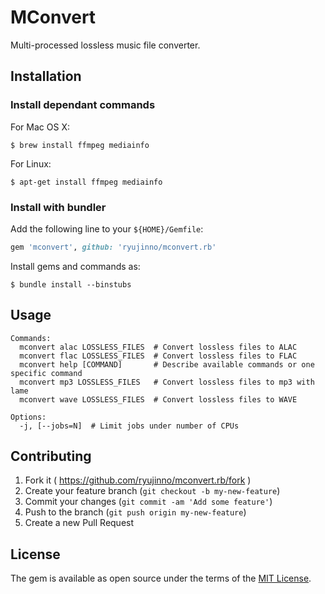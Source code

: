 # MConvert

Multi-processed lossless music file converter.

## Installation

### Install dependant commands

For Mac OS X:

```
$ brew install ffmpeg mediainfo
```

For Linux:

```
$ apt-get install ffmpeg mediainfo
```

### Install with bundler

Add the following line to your `${HOME}/Gemfile`:

```ruby
gem 'mconvert', github: 'ryujinno/mconvert.rb'
```

Install gems and commands as:

```
$ bundle install --binstubs
```

## Usage

```
Commands:
  mconvert alac LOSSLESS_FILES  # Convert lossless files to ALAC
  mconvert flac LOSSLESS_FILES  # Convert lossless files to FLAC
  mconvert help [COMMAND]       # Describe available commands or one specific command
  mconvert mp3 LOSSLESS_FILES   # Convert lossless files to mp3 with lame
  mconvert wave LOSSLESS_FILES  # Convert lossless files to WAVE

Options:
  -j, [--jobs=N]  # Limit jobs under number of CPUs
```

## Contributing

1. Fork it ( https://github.com/ryujinno/mconvert.rb/fork )
2. Create your feature branch (`git checkout -b my-new-feature`)
3. Commit your changes (`git commit -am 'Add some feature'`)
4. Push to the branch (`git push origin my-new-feature`)
5. Create a new Pull Request

## License

The gem is available as open source under the terms of the [MIT License](http://opensource.org/licenses/MIT).
